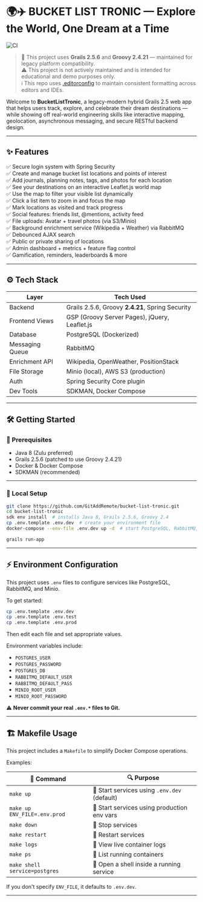 # 🌍✈️ BUCKET LIST TRONIC — Explore the World, One Dream at a Time

![CI](https://github.com/GitAddRemote/bucket-list-tronic/actions/workflows/ci.yml/badge.svg)

> 🧩 This project uses **Grails 2.5.6** and **Groovy 2.4.21** — maintained for legacy platform compatibility.  
> ⚠️ This project is not actively maintained and is intended for educational and demo purposes only.  
> ℹ️ This repo uses [.editorconfig](https://editorconfig.org) to maintain consistent formatting across editors and IDEs.

Welcome to **BucketListTronic**, a legacy-modern hybrid Grails 2.5 web app that helps users track, explore, and celebrate their dream destinations — while showing off real-world engineering skills like interactive mapping, geolocation, asynchronous messaging, and secure RESTful backend design.

---

## ✨ Features

✅ Secure login system with Spring Security  
✅ Create and manage bucket list locations and points of interest  
✅ Add journals, planning notes, tags, and photos for each location  
✅ See your destinations on an interactive Leaflet.js world map  
✅ Use the map to filter your visible list dynamically  
✅ Click a list item to zoom in and focus the map  
✅ Mark locations as visited and track progress  
✅ Social features: friends list, @mentions, activity feed  
✅ File uploads: Avatar + travel photos (via S3/Minio)  
✅ Background enrichment service (Wikipedia + Weather) via RabbitMQ  
✅ Debounced AJAX search  
✅ Public or private sharing of locations  
✅ Admin dashboard + metrics + feature flag control  
✅ Gamification, reminders, leaderboards & more

---

## ⚙️ Tech Stack

| Layer           | Tech Used                                        |
|-----------------|--------------------------------------------------|
| Backend         | Grails 2.5.6, Groovy **2.4.21**, Spring Security |
| Frontend Views  | GSP (Groovy Server Pages), jQuery, Leaflet.js    |
| Database        | PostgreSQL (Dockerized)                          |
| Messaging Queue | RabbitMQ                                         |
| Enrichment API  | Wikipedia, OpenWeather, PositionStack            |
| File Storage    | Minio (local), AWS S3 (production)               |
| Auth            | Spring Security Core plugin                      |
| Dev Tools       | SDKMAN, Docker Compose                           |

---

## 🛠️ Getting Started

### 🚀 Prerequisites

- Java 8 (Zulu preferred)
- Grails 2.5.6 (patched to use Groovy 2.4.21)
- Docker & Docker Compose
- SDKMAN (recommended)

---

### 🧪 Local Setup

```bash
git clone https://github.com/GitAddRemote/bucket-list-tronic.git
cd bucket-list-tronic
sdk env install  # installs Java 8, Grails 2.5.6, Groovy 2.4
cp .env.template .env.dev  # create your environment file
docker-compose --env-file .env.dev up -d  # start PostgreSQL, RabbitMQ, Minio

grails run-app
```

---

## ⚡ Environment Configuration

This project uses `.env` files to configure services like PostgreSQL, RabbitMQ, and Minio.

To get started:

```bash
cp .env.template .env.dev
cp .env.template .env.test
cp .env.template .env.prod
```

Then edit each file and set appropriate values.

Environment variables include:

- `POSTGRES_USER`
- `POSTGRES_PASSWORD`
- `POSTGRES_DB`
- `RABBITMQ_DEFAULT_USER`
- `RABBITMQ_DEFAULT_PASS`
- `MINIO_ROOT_USER`
- `MINIO_ROOT_PASSWORD`

⚠️ **Never commit your real `.env.*` files to Git.**

---

## 🏗️ Makefile Usage

This project includes a `Makefile` to simplify Docker Compose operations.

Examples:

| 🧪 Command                             | 🔍 Purpose                                      |
|---------------------------------------|------------------------------------------------|
| `make up`                             | 🚀 Start services using `.env.dev` (default)   |
| `make up ENV_FILE=.env.prod`          | 🔐 Start services using production env vars    |
| `make down`                           | 🛑 Stop services                                |
| `make restart`                        | 🔄 Restart services                             |
| `make logs`                           | 📜 View live container logs                     |
| `make ps`                             | 🧩 List running containers                      |
| `make shell service=postgres`        | 🐚 Open a shell inside a running service        |

If you don't specify `ENV_FILE`, it defaults to `.env.dev`.

---
